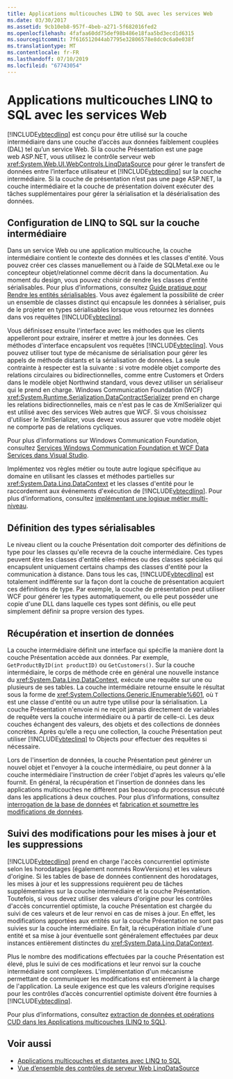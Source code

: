 ```yaml
---
title: Applications multicouches LINQ to SQL avec les services Web
ms.date: 03/30/2017
ms.assetid: 9cb10eb8-957f-4beb-a271-5f682016fed2
ms.openlocfilehash: 4fafaa60dd75def98b486e18faa5bd3ecd1d6315
ms.sourcegitcommit: 7f616512044ab7795e32806578e8dc0c6a0e038f
ms.translationtype: MT
ms.contentlocale: fr-FR
ms.lasthandoff: 07/10/2019
ms.locfileid: "67743054"
---
```

# <a name="linq-to-sql-n-tier-with-web-services"></a>Applications multicouches LINQ to SQL avec les services Web
[!INCLUDE[vbtecdlinq](../../../../../../includes/vbtecdlinq-md.md)] est conçu pour être utilisé sur la couche intermédiaire dans une couche d’accès aux données faiblement couplées (DAL) tel qu’un service Web. Si la couche Présentation est une page web ASP.NET, vous utilisez le contrôle serveur web <xref:System.Web.UI.WebControls.LinqDataSource> pour gérer le transfert de données entre l’interface utilisateur et [!INCLUDE[vbtecdlinq](../../../../../../includes/vbtecdlinq-md.md)] sur la couche intermédiaire. Si la couche de présentation n’est pas une page ASP.NET, la couche intermédiaire et la couche de présentation doivent exécuter des tâches supplémentaires pour gérer la sérialisation et la désérialisation des données.  
  
## <a name="setting-up-linq-to-sql-on-the-middle-tier"></a>Configuration de LINQ to SQL sur la couche intermédiaire  
 Dans un service Web ou une application multicouche, la couche intermédiaire contient le contexte des données et les classes d'entité. Vous pouvez créer ces classes manuellement ou à l’aide de SQLMetal.exe ou le concepteur objet/relationnel comme décrit dans la documentation. Au moment du design, vous pouvez choisir de rendre les classes d'entité sérialisables. Pour plus d’informations, consultez [Guide pratique pour Rendre les entités sérialisables](../../../../../../docs/framework/data/adonet/sql/linq/how-to-make-entities-serializable.md). Vous avez également la possibilité de créer un ensemble de classes distinct qui encapsule les données à sérialiser, puis de le projeter en types sérialisables lorsque vous retournez les données dans vos requêtes [!INCLUDE[vbteclinq](../../../../../../includes/vbteclinq-md.md)].  
  
 Vous définissez ensuite l'interface avec les méthodes que les clients appelleront pour extraire, insérer et mettre à jour les données. Ces méthodes d'interface encapsulent vos requêtes [!INCLUDE[vbteclinq](../../../../../../includes/vbteclinq-md.md)]. Vous pouvez utiliser tout type de mécanisme de sérialisation pour gérer les appels de méthode distants et la sérialisation de données. La seule contrainte à respecter est la suivante : si votre modèle objet comporte des relations circulaires ou bidirectionnelles, comme entre Customers et Orders dans le modèle objet Northwind standard, vous devez utiliser un sérialiseur qui le prend en charge. Windows Communication Foundation (WCF) <xref:System.Runtime.Serialization.DataContractSerializer> prend en charge les relations bidirectionnelles, mais ce n'est pas le cas de XmlSerializer qui est utilisé avec des services Web autres que WCF. Si vous choisissez d'utiliser le XmlSerializer, vous devez vous assurer que votre modèle objet ne comporte pas de relations cycliques.  
  
 Pour plus d’informations sur Windows Communication Foundation, consultez [Services Windows Communication Foundation et WCF Data Services dans Visual Studio](/visualstudio/data-tools/windows-communication-foundation-services-and-wcf-data-services-in-visual-studio).  
  
 Implémentez vos règles métier ou toute autre logique spécifique au domaine en utilisant les classes et méthodes partielles sur <xref:System.Data.Linq.DataContext> et les classes d'entité pour le raccordement aux événements d'exécution de [!INCLUDE[vbtecdlinq](../../../../../../includes/vbtecdlinq-md.md)]. Pour plus d’informations, consultez [implémentant une logique métier multi-niveau](../../../../../../docs/framework/data/adonet/sql/linq/implementing-business-logic-linq-to-sql.md).  
  
## <a name="defining-the-serializable-types"></a>Définition des types sérialisables  
 Le niveau client ou la couche Présentation doit comporter des définitions de type pour les classes qu'elle recevra de la couche intermédiaire. Ces types peuvent être les classes d'entité elles-mêmes ou des classes spéciales qui encapsulent uniquement certains champs des classes d'entité pour la communication à distance. Dans tous les cas, [!INCLUDE[vbtecdlinq](../../../../../../includes/vbtecdlinq-md.md)] est totalement indifférente sur la façon dont la couche de présentation acquiert ces définitions de type. Par exemple, la couche de présentation peut utiliser WCF pour générer les types automatiquement, ou elle peut posséder une copie d'une DLL dans laquelle ces types sont définis, ou elle peut simplement définir sa propre version des types.  
  
## <a name="retrieving-and-inserting-data"></a>Récupération et insertion de données  
 La couche intermédiaire définit une interface qui spécifie la manière dont la couche Présentation accède aux données. Par exemple, `GetProductByID(int productID)` ou `GetCustomers()`. Sur la couche intermédiaire, le corps de méthode crée en général une nouvelle instance du <xref:System.Data.Linq.DataContext>, exécute une requête sur une ou plusieurs de ses tables. La couche intermédiaire retourne ensuite le résultat sous la forme de <xref:System.Collections.Generic.IEnumerable%601>, où `T` est une classe d'entité ou un autre type utilisé pour la sérialisation. La couche Présentation n'envoie ni ne reçoit jamais directement de variables de requête vers la couche intermédiaire ou à partir de celle-ci. Les deux couches échangent des valeurs, des objets et des collections de données concrètes. Après qu’elle a reçu une collection, la couche Présentation peut utiliser [!INCLUDE[vbteclinq](../../../../../../includes/vbteclinq-md.md)] to Objects pour effectuer des requêtes si nécessaire.  
  
 Lors de l'insertion de données, la couche Présentation peut générer un nouvel objet et l'envoyer à la couche intermédiaire, ou peut donner à la couche intermédiaire l'instruction de créer l'objet d'après les valeurs qu'elle fournit. En général, la récupération et l'insertion de données dans les applications multicouches ne diffèrent pas beaucoup du processus exécuté dans les applications à deux couches. Pour plus d’informations, consultez [interrogation de la base de données](../../../../../../docs/framework/data/adonet/sql/linq/querying-the-database.md) et [fabrication et soumettre les modifications de données](../../../../../../docs/framework/data/adonet/sql/linq/making-and-submitting-data-changes.md).  
  
## <a name="tracking-changes-for-updates-and-deletes"></a>Suivi des modifications pour les mises à jour et les suppressions  
 [!INCLUDE[vbtecdlinq](../../../../../../includes/vbtecdlinq-md.md)] prend en charge l'accès concurrentiel optimiste selon les horodatages (également nommés RowVersions) et les valeurs d'origine. Si les tables de base de données contiennent des horodatages, les mises à jour et les suppressions requièrent peu de tâches supplémentaires sur la couche intermédiaire et la couche Présentation. Toutefois, si vous devez utiliser des valeurs d'origine pour les contrôles d'accès concurrentiel optimiste, la couche Présentation est chargée du suivi de ces valeurs et de leur renvoi en cas de mises à jour. En effet, les modifications apportées aux entités sur la couche Présentation ne sont pas suivies sur la couche intermédiaire. En fait, la récupération initiale d'une entité et sa mise à jour éventuelle sont généralement effectuées par deux instances entièrement distinctes du <xref:System.Data.Linq.DataContext>.  
  
 Plus le nombre des modifications effectuées par la couche Présentation est élevé, plus le suivi de ces modifications et leur renvoi sur la couche intermédiaire sont complexes. L'implémentation d'un mécanisme permettant de communiquer les modifications est entièrement à la charge de l'application. La seule exigence est que les valeurs d’origine requises pour les contrôles d’accès concurrentiel optimiste doivent être fournies à [!INCLUDE[vbtecdlinq](../../../../../../includes/vbtecdlinq-md.md)].  
  
 Pour plus d’informations, consultez [extraction de données et opérations CUD dans les Applications multicouches (LINQ to SQL)](../../../../../../docs/framework/data/adonet/sql/linq/data-retrieval-and-cud-operations-in-n-tier-applications.md).  
  
## <a name="see-also"></a>Voir aussi

- [Applications multicouches et distantes avec LINQ to SQL](../../../../../../docs/framework/data/adonet/sql/linq/n-tier-and-remote-applications-with-linq-to-sql.md)
- [Vue d’ensemble des contrôles de serveur Web LinqDataSource](https://docs.microsoft.com/previous-versions/aspnet/bb547113(v=vs.100))

